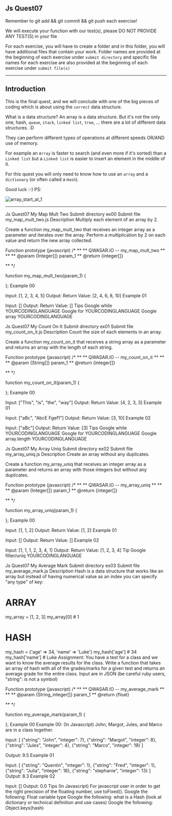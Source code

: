 ## Js Quest07
Remember to git add && git commit && git push each exercise!

We will execute your function with our test(s), please DO NOT PROVIDE ANY TEST(S) in your file

For each exercise, you will have to create a folder and in this folder, you will have additional files that contain your work. Folder names are provided at the beginning of each exercise under `submit directory` and specific file names for each exercise are also provided at the beginning of each exercise under `submit file(s)`

-----------------------------------------------------------------------------------------------------------------------------------------------------------------------

## Introduction
This is the final quest, and we will conclude with one of the big pieces of coding which is about using the `correct` data structure.

What is a data structure?
An array is a data structure.
But it's not the only one, hash, `queue`, `stack`, `linked list`, `tree`, ... there are a lot of different data structures. :D

They can perform different types of operations at different speeds OR/AND use of memory.

For example an `Array` is faster to search (and even more if it's sorted) than a `Linked list` but a `Linked list` is easier to insert an element in the middle of it.

For this quest you will only need to know how to use an `array` and a `dictionary` (or often called a `Hash`).

Good luck :-)
PS:

![array_start_at_1](https://user-images.githubusercontent.com/51156057/214430811-af3bec5c-c148-4bac-93b6-826867307c67.jpg)

-----------------------------------------------------------------------------------------------------------------------------------------------------------------------

Js Quest07	My Map Mult Two
Submit directory	ex00
Submit file	my_map_mult_two.js
Description
Multiply each element of an array by 2.

Create a function my_map_mult_two that receives an integer array as a parameter and iterates over the array. Perform a multiplication by 2 on each value and return the new array collected.

Function prototype (javascript)
/*
**
** QWASAR.IO -- my_map_mult_two
**
**
** @param {Integer[]} param_1
** @return {integer[]}

**
*/


function my_map_mult_two(param_1) {

};
Example 00

Input: [1, 2, 3, 4, 5]
Output: 
Return Value: [2, 4, 6, 8, 10]
Example 01

Input: []
Output: 
Return Value: []
Tips
Google while YOURCODINGLANGUAGE
Google for YOURCODINGLANGUAGE
Google array YOURCODINGLANGUAGE

Js Quest07	My Count On It
Submit directory	ex01
Submit file	my_count_on_it.js
Description
Count the size of each elements in an array.

Create a function my_count_on_it that receives a string array as a parameter and returns an array with the length of each string.

Function prototype (javascript)
/*
**
** QWASAR.IO -- my_count_on_it
**
**
** @param {String[]} param_1
** @return {integer[]}

**
*/


function my_count_on_it(param_1) {

};
Example 00

Input: ["This", "is", "the", "way"]
Output: 
Return Value: [4, 2, 3, 3]
Example 01

Input: ["aBc", "AbcE Fgef1"]
Output: 
Return Value: [3, 10]
Example 02

Input: ["aBc"]
Output: 
Return Value: [3]
Tips
Google while YOURCODINGLANGUAGE
Google for YOURCODINGLANGUAGE
Google array.length YOURCODINGLANGUAGE

Js Quest07	My Array Uniq
Submit directory	ex02
Submit file	my_array_uniq.js
Description
Create an array without any duplicates.

Create a function my_array_uniq that receives an integer array as a parameter and returns an array with those integers but without any duplicates.

Function prototype (javascript)
/*
**
** QWASAR.IO -- my_array_uniq
**
**
** @param {Integer[]} param_1
** @return {integer[]}

**
*/


function my_array_uniq(param_1) {

};
Example 00

Input: [1, 1, 2]
Output: 
Return Value: [1, 2]
Example 01

Input: []
Output: 
Return Value: []
Example 02

Input: [1, 1, 1, 2, 3, 4, 1]
Output: 
Return Value: [1, 2, 3, 4]
Tip
Google filter/uniq YOURCODINGLANGUAGE

Js Quest07	My Average Mark
Submit directory	ex03
Submit file	my_average_mark.js
Description
Hash is a data structure that works like an array but instead of having numerical value as an index you can specify "any type" of key:

# ARRAY
my_array = [1, 2, 3]
my_array[0] # 1

# HASH
my_hash = {'age' => 34, 'name' => 'Luke'}
my_hash['age']  # 34
my_hash['name'] # Luke
Assignment:
You have a test for a class and we want to know the average results for the class. Write a function that takes an array of hash with all of the grades/marks for a given test and returns an average grade for the entire class.
Input are in JSON (be careful ruby users, "string": is not a symbol)

Function prototype (javascript)
/*
**
** QWASAR.IO -- my_average_mark
**
**
** @param {String_integer[]} param_1
** @return {float}

**
*/


function my_average_mark(param_1) {

};
Example 00
Example 00: (In Javascript)
John, Margot, Jules, and Marco are in a class together.

Input: [
        {"string": "John", "integer": 7},
        {"string": "Margot", "integer": 8},
        {"string": "Jules", "integer": 4},
        {"string": "Marco", "integer": 19}
       ]

Output: 9.5
Example 01

Input: [
        {"string": "Quentin", "integer": 1},
        {"string": "Fred", "integer": 1},
        {"string": "Julia", "integer": 18},
        {"string": "stephanie", "integer": 13}
       ]
Output: 8.3
Example 02

Input: []
Output: 0.0
Tips
(In Javascript)
For javascript user in order to get the right precision of the floating number, use toFixed().
Google the following: Float variable type
Google the following: what is a Hash (look at dictionary or technical definition and use cases)
Google the following: Object.keys(hash)
